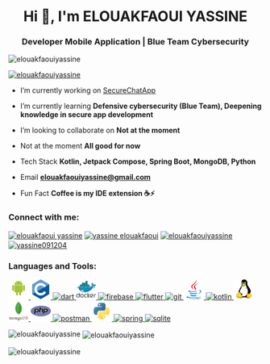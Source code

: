 <h1 align="center">Hi 👋, I'm ELOUAKFAOUI YASSINE</h1>
<h3 align="center">Developer Mobile Application | Blue Team Cybersecurity</h3>

<p align="left"> <img src="https://komarev.com/ghpvc/?username=elouakfaouiyassine&label=Profile%20views&color=0e75b6&style=flat" alt="elouakfaouiyassine" /> </p>

<p align="left"> <a href="https://github.com/ryo-ma/github-profile-trophy"><img src="https://github-profile-trophy.vercel.app/?username=elouakfaouiyassine" alt="elouakfaouiyassine" /></a> </p>

- I’m currently working on [SecureChatApp](https://github.com/ElouakfaouiYassine/SecureChatApp)

- I’m currently learning **Defensive cybersecurity (Blue Team), Deepening knowledge in secure app development**

- I’m looking to collaborate on **Not at the moment**

- Not at the moment **All good for now**

- Tech Stack **Kotlin, Jetpack Compose, Spring Boot, MongoDB, Python**

- Email **elouakfaouiyassine@gmail.com**

- Fun Fact **Coffee is my IDE extension ☕⚡**

<h3 align="left">Connect with me:</h3>
<p align="left">
<a href="https://dev.to/elouakfaoui yassine" target="blank"><img align="center" src="https://raw.githubusercontent.com/rahuldkjain/github-profile-readme-generator/master/src/images/icons/Social/devto.svg" alt="elouakfaoui yassine" height="30" width="40" /></a>
<a href="https://linkedin.com/in/yassine elouakfaoui" target="blank"><img align="center" src="https://raw.githubusercontent.com/rahuldkjain/github-profile-readme-generator/master/src/images/icons/Social/linked-in-alt.svg" alt="yassine elouakfaoui" height="30" width="40" /></a>
<a href="https://medium.com/elouakfaouiyassine" target="blank"><img align="center" src="https://raw.githubusercontent.com/rahuldkjain/github-profile-readme-generator/master/src/images/icons/Social/medium.svg" alt="elouakfaouiyassine" height="30" width="40" /></a>
<a href="https://discord.gg/yassine091204" target="blank"><img align="center" src="https://raw.githubusercontent.com/rahuldkjain/github-profile-readme-generator/master/src/images/icons/Social/discord.svg" alt="yassine091204" height="30" width="40" /></a>
</p>

<h3 align="left">Languages and Tools:</h3>
<p align="left"> <a href="https://developer.android.com" target="_blank" rel="noreferrer"> <img src="https://raw.githubusercontent.com/devicons/devicon/master/icons/android/android-original-wordmark.svg" alt="android" width="40" height="40"/> </a> <a href="https://www.cprogramming.com/" target="_blank" rel="noreferrer"> <img src="https://raw.githubusercontent.com/devicons/devicon/master/icons/c/c-original.svg" alt="c" width="40" height="40"/> </a> <a href="https://dart.dev" target="_blank" rel="noreferrer"> <img src="https://www.vectorlogo.zone/logos/dartlang/dartlang-icon.svg" alt="dart" width="40" height="40"/> </a> <a href="https://www.docker.com/" target="_blank" rel="noreferrer"> <img src="https://raw.githubusercontent.com/devicons/devicon/master/icons/docker/docker-original-wordmark.svg" alt="docker" width="40" height="40"/> </a> <a href="https://firebase.google.com/" target="_blank" rel="noreferrer"> <img src="https://www.vectorlogo.zone/logos/firebase/firebase-icon.svg" alt="firebase" width="40" height="40"/> </a> <a href="https://flutter.dev" target="_blank" rel="noreferrer"> <img src="https://www.vectorlogo.zone/logos/flutterio/flutterio-icon.svg" alt="flutter" width="40" height="40"/> </a> <a href="https://git-scm.com/" target="_blank" rel="noreferrer"> <img src="https://www.vectorlogo.zone/logos/git-scm/git-scm-icon.svg" alt="git" width="40" height="40"/> </a> <a href="https://www.java.com" target="_blank" rel="noreferrer"> <img src="https://raw.githubusercontent.com/devicons/devicon/master/icons/java/java-original.svg" alt="java" width="40" height="40"/> </a> <a href="https://kotlinlang.org" target="_blank" rel="noreferrer"> <img src="https://www.vectorlogo.zone/logos/kotlinlang/kotlinlang-icon.svg" alt="kotlin" width="40" height="40"/> </a> <a href="https://www.linux.org/" target="_blank" rel="noreferrer"> <img src="https://raw.githubusercontent.com/devicons/devicon/master/icons/linux/linux-original.svg" alt="linux" width="40" height="40"/> </a> <a href="https://www.mongodb.com/" target="_blank" rel="noreferrer"> <img src="https://raw.githubusercontent.com/devicons/devicon/master/icons/mongodb/mongodb-original-wordmark.svg" alt="mongodb" width="40" height="40"/> </a> <a href="https://www.php.net" target="_blank" rel="noreferrer"> <img src="https://raw.githubusercontent.com/devicons/devicon/master/icons/php/php-original.svg" alt="php" width="40" height="40"/> </a> <a href="https://postman.com" target="_blank" rel="noreferrer"> <img src="https://www.vectorlogo.zone/logos/getpostman/getpostman-icon.svg" alt="postman" width="40" height="40"/> </a> <a href="https://www.python.org" target="_blank" rel="noreferrer"> <img src="https://raw.githubusercontent.com/devicons/devicon/master/icons/python/python-original.svg" alt="python" width="40" height="40"/> </a> <a href="https://spring.io/" target="_blank" rel="noreferrer"> <img src="https://www.vectorlogo.zone/logos/springio/springio-icon.svg" alt="spring" width="40" height="40"/> </a> <a href="https://www.sqlite.org/" target="_blank" rel="noreferrer"> <img src="https://www.vectorlogo.zone/logos/sqlite/sqlite-icon.svg" alt="sqlite" width="40" height="40"/> </a> </p>

<p><img align="left" src="https://github-readme-stats.vercel.app/api/top-langs?username=elouakfaouiyassine&show_icons=true&locale=en&layout=compact" alt="elouakfaouiyassine" /></p>

<p>&nbsp;<img align="center" src="https://github-readme-stats.vercel.app/api?username=elouakfaouiyassine&show_icons=true&locale=en" alt="elouakfaouiyassine" /></p>

<p><img align="center" src="https://github-readme-streak-stats.herokuapp.com/?user=elouakfaouiyassine&" alt="elouakfaouiyassine" /></p>
